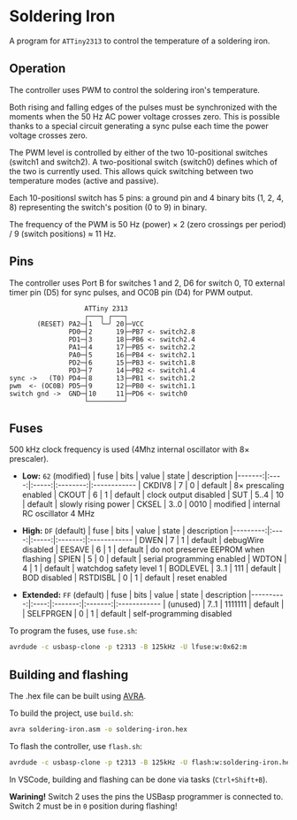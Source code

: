 # Soldering Iron

A program for `ATTiny2313` to control the temperature of a soldering iron.


## Operation

The controller uses PWM to control the soldering iron's temperature.

Both rising and falling edges of the pulses must be synchronized with the moments when the 50 Hz AC power voltage crosses zero.
This is possible thanks to a special circuit generating a sync pulse each time the power voltage crosses zero.

The PWM level is controlled by either of the two 10-positional switches (switch1 and switch2). A two-positional switch (switch0) defines which of the two is currently used. This allows quick switching between two temperature modes (active and passive).

Each 10-positionsl switch has 5 pins: a ground pin and 4 binary bits (1, 2, 4, 8) representing the switch's position (0 to 9) in binary.

The frequency of the PWM is 50 Hz (power) × 2 (zero crossings per period) / 9 (switch positions) ≈ 11 Hz.


## Pins

The controller uses Port B for switches 1 and 2, D6 for switch 0, T0 external timer pin (D5) for sync pulses, and OC0B pin (D4) for PWM output.

```
                   ATTiny 2313
                   ┌───┐ ┌───┐
       (RESET) PA2─┤1  ╰─╯ 20├─VCC
               PD0─┤2      19├─PB7 <- switch2.8
               PD1─┤3      18├─PB6 <- switch2.4
               PA1─┤4      17├─PB5 <- switch2.2
               PA0─┤5      16├─PB4 <- switch2.1
               PD2─┤6      15├─PB3 <- switch1.8
               PD3─┤7      14├─PB2 <- switch1.4
sync ->   (T0) PD4─┤8      13├─PB1 <- switch1.2
pwm  <- (OC0B) PD5─┤9      12├─PB0 <- switch1.1
switch gnd ->  GND─┤10     11├─PD6 <- switch0
                   └─────────┘
```


## Fuses

500 kHz clock frequency is used (4Mhz internal oscillator with 8× prescaler).

- **Low:** `62` (modified)
  |   fuse | bits | value |  state   | description
  |-------:|:----:|:-----:|:--------:|:------------
  | CKDIV8 |    7 |     0 | default  | 8× prescaling enabled
  |  CKOUT |    6 |     1 | default  | clock output disabled
  |    SUT | 5..4 |    10 | default  | slowly rising power
  |  CKSEL | 3..0 |  0010 | modified | internal RC oscillator 4 MHz

- **High:** `DF` (default)
  |     fuse | bits | value |  state  | description
  |---------:|:----:|:-----:|:-------:|:------------
  |     DWEN |    7 |     1 | default | debugWire disabled
  |   EESAVE |    6 |     1 | default | do not preserve EEPROM when flashing
  |    SPIEN |    5 |     0 | default | serial programming enabled
  |    WDTON |    4 |     1 | default | watchdog safety level 1
  | BODLEVEL | 3..1 |   111 | default | BOD disabled
  | RSTDISBL |    0 |     1 | default | reset enabled

- **Extended:** `FF` (default)
  |      fuse | bits |  value  |  state  | description
  |----------:|:----:|:-------:|:-------:|:------------
  | (unused)  | 7..1 | 1111111 | default | 
  | SELFPRGEN |    0 |       1 | default | self-programming disabled

To program the fuses, use `fuse.sh`:
``` bash
avrdude -c usbasp-clone -p t2313 -B 125kHz -U lfuse:w:0x62:m
```


## Building and flashing

The .hex file can be built using [AVRA](https://github.com/Ro5bert/avra).

To build the project, use `build.sh`:
``` bash
avra soldering-iron.asm -o soldering-iron.hex
```

To flash the controller, use `flash.sh`:
``` bash
avrdude -c usbasp-clone -p t2313 -B 125kHz -U flash:w:soldering-iron.hex:a
```

In VSCode, building and flashing can be done via tasks (`Ctrl+Shift+B`).

**Warining!**
Switch 2 uses the pins the USBasp programmer is connected to.
Switch 2 must be in `0` position during flashing!

